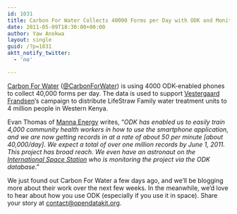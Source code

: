 ```yaml
---
id: 1031
title: Carbon For Water Collects 40000 Forms per Day with ODK and Monitors Results from International Space Station
date: 2011-05-09T18:30:00+00:00
author: Yaw Anokwa
layout: single
guid: /?p=1031
aktt_notify_twitter:
  - 'no'

---
```

[Carbon For Water](http://www.vestergaard-frandsen.com/carbon-for-water/index.html) ([@CarbonForWater](https://twitter.com/Carbonforwater)) is using 4000 ODK-enabled phones to collect 40,000 forms per day. The data is used to support [Vestergaard Frandsen](http://www.vestergaard-frandsen.com/)&#8216;s campaign to distribute LifeStraw Family water treatment units to 4 million people in Western Kenya. 

Evan Thomas of [Manna Energy](http://www.mannaenergy.com/) writes, “_ODK has enabled us to easily train 4,000 community health workers in how to use the smartphone application, and we are now getting records in at a rate of about 50 per minute [about 40,000/day]. We expect a total of over one million records by June 1, 2011. This project has broad reach. We even have an astronaut on the [International Space Station](http://www.nasa.gov/mission_pages/station/expeditions/expedition27/index.html) who is monitoring the project via the ODK database_.”

We just found out Carbon For Water a few days ago, and we&#8217;ll be blogging more about their work over the next few weeks. In the meanwhile, we&#8217;d love to hear about how you use ODK (especially if you use it in space). Share your story at <contact@opendatakit.org>.
